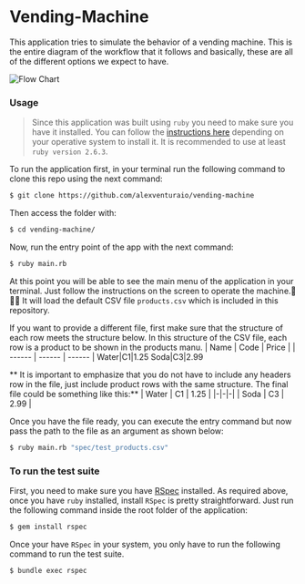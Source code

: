 # Vending-Machine

This application tries to simulate the behavior of a vending machine. This is the entire diagram of the workflow that it follows and basically, these are all of the different options we expect to have.

![Flow Chart](flowchar.png)

### Usage

> Since this application was built using `ruby` you need to make sure you have it installed. You can follow the [instructions here](https://www.ruby-lang.org/en/documentation/installation/) depending on your operative system to install it.
> It is recommended to use at least `ruby version 2.6.3`.

To run the application first, in your terminal run the following command to clone this repo using the next command:

```sh
$ git clone https://github.com/alexventuraio/vending-machine
```

Then access the folder with:

```sh
$ cd vending-machine/
```

Now, run the entry point of the app with the next command:

```sh
$ ruby main.rb
```

At this point you will be able to see the main menu of the application in your terminal. Just follow the instructions on the screen to operate the machine.🎉🎉🎉
It will load the default CSV file `products.csv` which is included in this repository.

If you want to provide a different file, first make sure that the structure of each row meets the structure below. In this structure of the CSV file, each row is a product to be shown in the products manu.
| Name | Code | Price |
| ------ | ------ | ------ |
Water|C1|1.25
Soda|C3|2.99

** It is important to emphasize that you do not have to include any headers row in the file, just include product rows with the same structure. The final file could be something like this:**
| Water | C1 | 1.25 |
|-|-|-|
| Soda | C3 | 2.99 |

Once you have the file ready, you can execute the entry command but now
pass the path to the file as an argument as shown below:

```sh
$ ruby main.rb "spec/test_products.csv"
```

### To run the test suite

First, you need to make sure you have [RSpec](https://relishapp.com/rspec/docs/gettingstarted) installed. As required above, once you have `ruby` installed, install `RSpec` is pretty straightforward. Just run the following command inside the root folder of the application:

```sh
$ gem install rspec
```

Once your have `RSpec` in your system, you only have to run the following command to run the test suite.

```sh
$ bundle exec rspec
```
